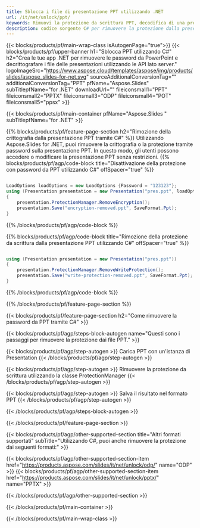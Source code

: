 ```yaml
---
title: Sblocca i file di presentazione PPT utilizzando .NET
url: /it/net/unlock/ppt/
keywords: Rimuovi la protezione da scrittura PPT, decodifica di una presentazione PPT, sblocca presentazione PPT, rimuovi protezione PPT
description: codice sorgente C# per rimuovere la protezione dalla presentazione PPT.
---
```


{{< blocks/products/pf/main-wrap-class isAutogenPage="true">}}
{{< blocks/products/pf/upper-banner h1="Sblocca PPT utilizzando C#" h2="Crea le tue app .NET per rimuovere le password da PowerPoint e decrittografare i file delle presentazioni utilizzando le API lato server." logoImageSrc="https://www.aspose.cloud/templates/aspose/img/products/slides/aspose_slides-for-net.svg" sourceAdditionalConversionTag="" additionalConversionTag="PPT" pfName="Aspose.Slides" subTitlepfName="for .NET" downloadUrl="" fileiconsmall1="PPT" fileiconsmall2="PPTX" fileiconsmall3="ODP" fileiconsmall4="POT" fileiconsmall5="ppsx" >}}

{{< blocks/products/pf/main-container pfName="Aspose.Slides " subTitlepfName="for .NET" >}}

{{% blocks/products/pf/feature-page-section  h2="Rimozione della crittografia dalla presentazione PPT tramite C#" %}}
Utilizzando Aspose.Slides for .NET, puoi rimuovere la crittografia o la protezione tramite password sulla presentazione PPT. In questo modo, gli utenti possono accedere o modificare la presentazione PPT senza restrizioni.
{{% blocks/products/pf/agp/code-block title="Disattivazione della protezione con password da PPT utilizzando C#" offSpacer="true" %}}

```cs

LoadOptions loadOptions = new LoadOptions {Password = "123123"};
using (Presentation presentation = new Presentation("pres.ppt", loadOptions))
{
    presentation.ProtectionManager.RemoveEncryption();
    presentation.Save("encryption-removed.ppt", SaveFormat.Ppt);
}
```

{{% /blocks/products/pf/agp/code-block %}}

{{% blocks/products/pf/agp/code-block title="Rimozione della protezione da scrittura dalla presentazione PPT utilizzando C#" offSpacer="true" %}}

```cs

using (Presentation presentation = new Presentation("pres.ppt"))
{
    presentation.ProtectionManager.RemoveWriteProtection();
    presentation.Save("write-protection-removed.ppt", SaveFormat.Ppt);
}
```

{{% /blocks/products/pf/agp/code-block %}}

{{% /blocks/products/pf/feature-page-section %}}

{{< blocks/products/pf/feature-page-section  h2="Come rimuovere la password da PPT tramite C#" >}}

{{< blocks/products/pf/agp/steps-block-autogen name="Questi sono i passaggi per rimuovere la protezione dai file PPT." >}}

{{< blocks/products/pf/agp/step-autogen >}}
Carica PPT con un'istanza di Presentation
{{< /blocks/products/pf/agp/step-autogen >}}

{{< blocks/products/pf/agp/step-autogen >}}
Rimuovere la protezione da scrittura utilizzando la classe ProtectionManager
{{< /blocks/products/pf/agp/step-autogen >}}

{{< blocks/products/pf/agp/step-autogen >}}
Salva il risultato nel formato PPT
{{< /blocks/products/pf/agp/step-autogen >}}

{{< /blocks/products/pf/agp/steps-block-autogen >}}

{{< /blocks/products/pf/feature-page-section >}}

{{< blocks/products/pf/agp/other-supported-section title="Altri formati supportati" subTitle="Utilizzando C#, puoi anche rimuovere la protezione dai seguenti formati:" >}}

{{< blocks/products/pf/agp/other-supported-section-item href="https://products.aspose.com/slides/it/net/unlock/odp/" name="ODP" >}}
{{< blocks/products/pf/agp/other-supported-section-item href="https://products.aspose.com/slides/it/net/unlock/pptx/" name="PPTX" >}}


{{< /blocks/products/pf/agp/other-supported-section >}}

{{< /blocks/products/pf/main-container >}}
    
{{< /blocks/products/pf/main-wrap-class >}}